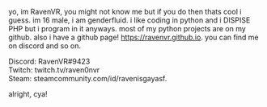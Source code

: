 yo, im RavenVR, you might not know me but if you do then thats cool i guess. im 16 male, i am genderfluid. i like coding in python and i DISPISE PHP but i program in it anyways.
most of my python projects are on my github. also i have a github page! https://ravenvr.github.io. 
you can find me on discord and so on.

Discord: RavenVR#9423 
<br>
Twitch: twitch.tv/raven0nvr
<br>
Steam: steamcommunity.com/id/ravenisgayasf.

alright, cya!
